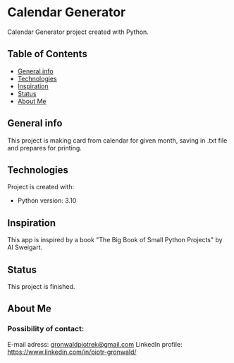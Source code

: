 # Calendar Generator
Calendar Generator project created with Python.

## Table of Contents
* [General info](#general-info)
* [Technologies](#technologies)
* [Inspiration](#inspiration)
* [Status](#status)
* [About Me](#about-me)

## General info
This project is making card from calendar for given month, saving in .txt file and prepares for printing.

## Technologies
Project is created with:
* Python version: 3.10

## Inspiration
This app is inspired by a book "The Big Book of Small Python Projects" by Al Sweigart.

## Status
This project is finished.

## About Me
### Possibility of contact:
E-mail adress: gronwaldpiotrek@gmail.com
LinkedIn profile: https://www.linkedin.com/in/piotr-gronwald/
